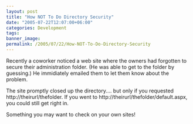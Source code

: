 ```yaml
---
layout: post
title: "How NOT To Do Directory Security"
date: "2005-07-22T12:07:00+06:00"
categories: Development 
tags: 
banner_image: 
permalink: /2005/07/22/How-NOT-To-Do-Directory-Security
---
```


Recently a coworker noticed a web site where the owners had forgotten to secure their administration folder. (He was able to get to the folder by guessing.) He immidiately emailed them to let them know about the problem.

The site promptly closed up the directory.... but only if you requested http://theirurl/thefolder. If you went to http://theirurl/thefolder/default.aspx, you could still get right in.

Something you may want to check on your own sites!